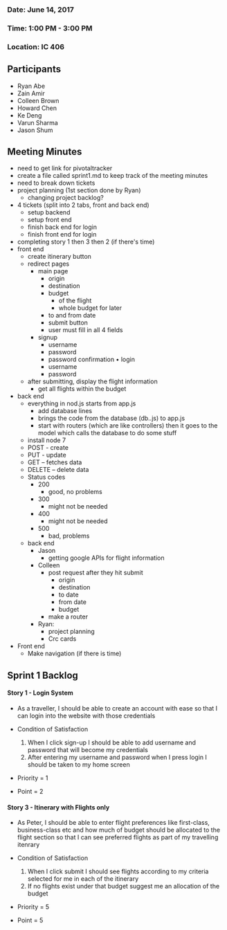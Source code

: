 ### Date: June 14, 2017
### Time: 1:00 PM - 3:00 PM
### Location: IC 406

## Participants

- Ryan Abe
- Zain Amir
- Colleen Brown
- Howard Chen
- Ke Deng
- Varun Sharma
- Jason Shum

## Meeting Minutes

-	need to get link for pivotaltracker
-	create a file called sprint1.md to keep track of the meeting minutes
-	need to break down tickets
-	project planning (1st section done by Ryan)
    -	changing project backlog?
-	4 tickets (split into 2 tabs, front and back end)
    -	setup backend
    -	setup front end
    -	finish back end for login
    -	finish front end for login
-	completing story 1 then 3 then 2 (if there's time)
-	front end
    -	create itinerary button
    -	redirect pages
        -	main page
            -	origin
            -	destination
            -	budget
                -	of the flight
                -	whole budget for later
            -	to and from date
            -	submit button
            -	user must fill in all 4 fields
        -	signup
            -	username
            -	password
            -	password confirmation
        •	login
            -	username
            -	password
    -	after submitting, display the flight information
        -	get all flights within the budget
-	back end
    -	everything in nod.js starts from app.js
        -	add database lines
        -	brings the code from the database (db..js) to app.js
        -	start with routers (which are like controllers) then it goes to the model which calls the database to do some stuff
    -	install node 7
    -	POST - create
    -	PUT - update
    -	GET – fetches data
    -	DELETE – delete data
    -	Status codes
        -	200
            -	good, no problems
        -	300
            -	might not be needed
        -	400
            -	might not be needed
        -	500
            -	bad, problems
    -	back end
        -	Jason
            -	getting google APIs for flight information
        -	Colleen
            -	post request after they hit submit
                -	origin
                -	destination
                -	to date
                -	from date
                -	budget
            -	make a router
        -	Ryan:
            - project planning
            -	Crc cards
-	Front end
    -	Make navigation (if there is time)

## Sprint 1 Backlog

#### Story 1 - Login System

- As a traveller, I should be able to create an account with ease so that I can login into the website with those credentials

- Condition of Satisfaction
    1. When I click sign-up I should be able to add username and password that will become my credentials
    2. After entering my username and password when I press login I should be taken to my home screen

- Priority = 1
- Point = 2

#### Story 3 - Itinerary with Flights only

- As Peter, I should be able to enter flight preferences like first-class, business-class etc and how much of budget should be allocated to the flight section so that I can see preferred flights as part of my travelling itenrary

- Condition of Satisfaction
    1. When I click submit I should see flights according to my criteria selected for me in each of the itinerary
    2. If no flights exist under that budget suggest me an allocation of the budget

- Priority = 5
- Point = 5
